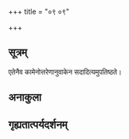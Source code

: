 +++
title = "०९ ०९"

+++
## सूत्रम्
एतेनैव कामेनोत्तरेणानुवाकेन सदादित्यमुपतिष्ठते।
## अनाकुला

## गृह्यतात्पर्यदर्शनम्

